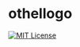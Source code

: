 # othellogo

[![MIT License](http://img.shields.io/badge/license-MIT-blue.svg?style=flat)](license)
